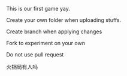 This is our first game yay.

Create your own folder when uploading stuffs.

Create branch when applying changes

Fork to experiment on your own

Do not use pull request

火锅局有人吗
